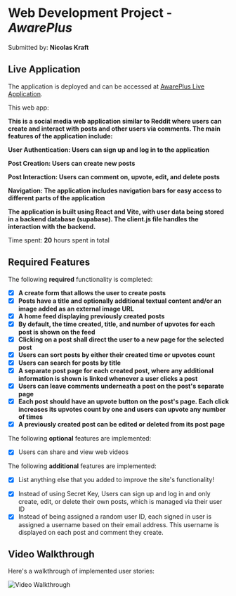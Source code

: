 # Web Development Project - *AwarePlus*

Submitted by: **Nicolas Kraft**

## Live Application

The application is deployed and can be accessed at [AwarePlus Live Application](https://beamish-mermaid-8630bd.netlify.app/).

This web app: 

**This is a social media web application similar to Reddit where users can create and interact with posts and other users via comments. The main features of the application include:**

**User Authentication: Users can sign up and log in to the application**

**Post Creation: Users can create new posts**

**Post Interaction: Users can comment on, upvote, edit, and delete posts**

**Navigation: The application includes navigation bars for easy access to different parts of the application**

**The application is built using React and Vite, with user data being stored in a backend database (supabase). The client.js file handles the interaction with the backend.**

Time spent: **20** hours spent in total

## Required Features

The following **required** functionality is completed:

- [X] **A create form that allows the user to create posts**
- [X] **Posts have a title and optionally additional textual content and/or an image added as an external image URL**
- [X] **A home feed displaying previously created posts**
- [X] **By default, the time created, title, and number of upvotes for each post is shown on the feed**
- [X] **Clicking on a post shall direct the user to a new page for the selected post**
- [X] **Users can sort posts by either their created time or upvotes count**
- [X] **Users can search for posts by title**
- [X] **A separate post page for each created post, where any additional information is shown is linked whenever a user clicks a post**
- [X] **Users can leave comments underneath a post on the post's separate page**
- [X] **Each post should have an upvote button on the post's page. Each click increases its upvotes count by one and users can upvote any number of times**
- [X] **A previously created post can be edited or deleted from its post page**

The following **optional** features are implemented:

- [X] Users can share and view web videos

The following **additional** features are implemented:

* [X] List anything else that you added to improve the site's functionality!

- [X] Instead of using Secret Key, Users can sign up and log in and only create, edit, or delete their own posts, which is managed via their user ID
- [X] Instead of being assigned a random user ID, each signed in user is assigned a username based on their email address. This username is displayed on each post and comment they create.

## Video Walkthrough

Here's a walkthrough of implemented user stories:

![Video Walkthrough](./public/awarePlus.gif)